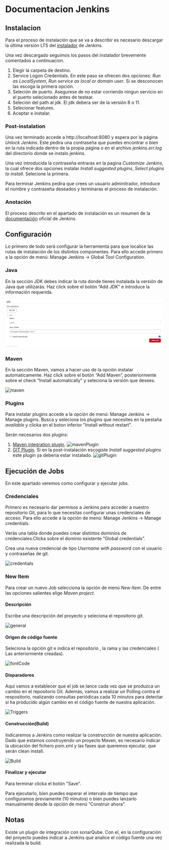 # Documentacion Jenkins

## Instalacion

  Para el proceso de instalación que se va a describir es necesario descargar la última versión LTS del [instalador](https://www.jenkins.io/download/) de Jenkins.

  Una vez descargado seguimos los pasos del instalador brevemente comentados a continuacion.
  1. Elegir la carpeta de destino.
  2. Service Logon Credentials. En este paso se ofrecen dos opciones: *Run as LocalSystem*, *Run service as local or domain user*. Si se desconocen las escoga la primera opción.
  3. Seleción de puerto. Asegurese de no estar corriendo ningun servicio en el puerto selecionado antes de testear.
  4. Seleción del path al jdk. El jdk debera ser de la versión 8 o 11.
  5. Selecionar features.
  6. Aceptar e instalar.

### Post-instalation
  
  Una vez terminado accede a http://localhost:8080 y espera por la página *Unlock Jenkins*. Este pedira una contraseña que puedes encontrar o bien en la ruta indicada dentro de la propia página o en el archivo *jenkins.err.log* del directorio donde se instalo jenkins.

  Una vez introducida la contraseña entraras en la pagina *Customize Jenkins*, la cual ofrece dos opciones instalar *Install suggested plugins*, *Select plugins to install*. Selecione la primera.

  Para terminar Jenkins pedira que crees un usuario adminitrador, introduce el nombre y contraseña deseados y terminaras el proceso de instalación.

### Anotación

  El proceso descrito en el apartado de instalación es un resumen de la [documentación](https://www.jenkins.io/doc/book/installing/windows/) oficial de Jenkins.

## Configuración

  Lo primero de todo será configurar la herramienta para que localice las rutas de instalación de los distintos componentes. Para ello accede primero a la opción de menú: Manage Jenkins -> Global Tool Configuration.

### Java

  En la sección JDK debes indicar la ruta donde tienes instalada la versión de Java que utilizarás. Haz click sobre el botón “Add JDK” e introduce la información requerida.

  ![jdk](imgs/addJDK.PNG?raw=true)

### Maven

  En la sección Maven, vamos a hacer uso de la opción instalar automaticamente. Haz click sobre el botón “Add Maven”, posteriormente sobre el check "Install automatically" y seleciona la versión que desees.

  ![maven](/imgs/addMaven.png)

### Plugins

  Para instalar plugins accede a la opción de menú: Manage Jenkins -> Manage plugins. Busca y seleciona los plugins que necesites en la pestaña *available* y clicka en el boton inferior "Install without restart".

  Serán necesarios dos plugins:
  1. [Maven integration plugin](https://plugins.jenkins.io/maven-plugin/).
  ![mavenPlugin](/imgs/mavenPlugin.png)
  2. [GIT Plugin](https://plugins.jenkins.io/git/). Si en la post-instalación escogiste *Install suggested plugins* este plugin ya deberia estar instalado.
  ![gitPlugin](/imgs/gitPlugin.png)

## Ejecución de Jobs

  En este apartado veremos como configurar y ejecutar jobs.

### Credenciales

  Primero es necesario dar permisos a Jenkins para acceder a nuestro repositorio Git, para lo que necesitas configurar unas credenciales de acceso. Para ello accede a la opción de menú: Manage Jenkins -> Manage credentials.

  Verás una tabla donde puedes crear distintos dominios de credenciales.Clicka sobre el dominio existente “Global credentials”.

  Crea una nueva credencial de tipo *Username with password* con el usuario y contraseñas de git.

  ![credentials](/imgs/credentials.png)

### New Item

  Para crear un nuevo Job selecciona la opción de menú *New Item*. De entre las opciones salientes elige *Maven project*.

#### Descripción

  Escribe una descripción del proyecto y seleciona el repositorio git.

  ![general](/imgs/general.png)

#### Origen de código fuente
 
  Seleciona la opción git e indica el repositorio , la rama y las credenciales ( Las anteriormente creadas).

  ![fontCode](/imgs/fontCode.png)

#### Disparadores
  
  Aquí vamos a establecer que el job se lance cada vez que se produzca un cambio en el repositorio Git. Además, vamos a realizar un Polling contra el respositorio, realizando consultas periódicas cada 10 minutos para detectar si ha producido algún cambio en el código fuente de nuestra aplicación.

  ![Triggers](/imgs/triggers.png)

#### Construcción(Build)

   Indicaremos a Jenkins como realizar la construcción de nuestra aplicación. Dado que estamos construyendo un proyecto Maven, es necesario indicar la ubicación del fichero pom.xml y las fases que queremos ejecutar, que serán clean install.

  ![Build](/imgs/build.png)

#### Finalizar y ejecutar

  Para terminar clicka el botón "Save". 
  
  Para ejecutarlo, bien puedes esperar el intervalo de tiempo que configuramos previamente (10 minutos) o bien puedes lanzarlo manualmente desde la opción de menú “Construir ahora”.

## Notas
  
  Existe un plugin de integración con sonarQube. Con el, en la configuración del proyecto puedes indicar a Jenkins que analice el código fuente una vez realizada la build.